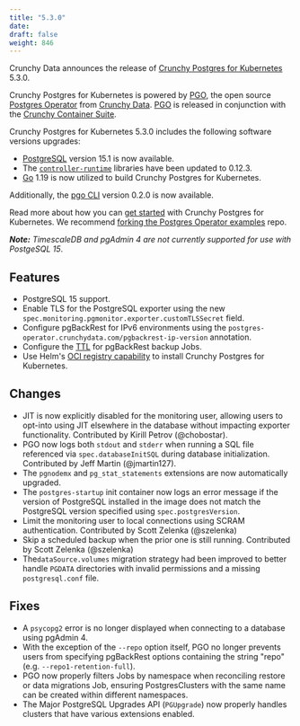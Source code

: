 ```yaml
---
title: "5.3.0"
date:
draft: false
weight: 846
---
```


Crunchy Data announces the release of [Crunchy Postgres for Kubernetes](https://www.crunchydata.com/products/crunchy-postgresql-for-kubernetes/) 5.3.0.

Crunchy Postgres for Kubernetes is powered by [PGO](https://github.com/CrunchyData/postgres-operator), the open source [Postgres Operator](https://github.com/CrunchyData/postgres-operator) from [Crunchy Data](https://www.crunchydata.com). [PGO](https://github.com/CrunchyData/postgres-operator) is released in conjunction with the [Crunchy Container Suite](https://github.com/CrunchyData/crunchy-containers).

Crunchy Postgres for Kubernetes 5.3.0 includes the following software versions upgrades:

- [PostgreSQL](https://www.postgresql.org) version 15.1 is now available.
- The [`controller-runtime`](https://github.com/kubernetes-sigs/controller-runtime) libraries have been updated to 0.12.3.
- [Go](https://go.dev/) 1.19 is now utilized to build Crunchy Postgres for Kubernetes.

Additionally, the [pgo CLI](https://access.crunchydata.com/documentation/postgres-operator-client/lates) version 0.2.0 is now available.

Read more about how you can [get started](https://access.crunchydata.com/documentation/postgres-operator/latest/quickstart/) with Crunchy Postgres for Kubernetes. We recommend [forking the Postgres Operator examples](https://github.com/CrunchyData/postgres-operator-examples/fork) repo.

_**Note:** TimescaleDB and pgAdmin 4 are not currently supported for use with PostgeSQL 15_.

## Features

- PostgreSQL 15 support.
- Enable TLS for the PostgreSQL exporter using the new `spec.monitoring.pgmonitor.exporter.customTLSSecret` field.
- Configure pgBackRest for IPv6 environments using the `postgres-operator.crunchydata.com/pgbackrest-ip-version` annotation.
- Configure the [TTL](https://kubernetes.io/docs/concepts/workloads/controllers/job/#ttl-mechanism-for-finished-jobs) for pgBackRest backup Jobs.
- Use Helm's [OCI registry capability](https://helm.sh/docs/topics/registries/) to install Crunchy Postgres for Kubernetes.

## Changes

- JIT is now explicitly disabled for the monitoring user, allowing users to opt-into using JIT elsewhere in the database without impacting exporter functionality.  Contributed by Kirill Petrov (@chobostar).
- PGO now logs both `stdout` and `stderr` when running a SQL file referenced via `spec.databaseInitSQL` during database initialization.  Contributed by Jeff Martin (@jmartin127).
- The `pgnodemx` and `pg_stat_statements` extensions are now automatically upgraded.
- The `postgres-startup` init container now logs an error message if the version of PostgreSQL installed in the image does not match the PostgreSQL version specified using `spec.postgresVersion`.
- Limit the monitoring user to local connections using SCRAM authentication. Contributed by Scott Zelenka (@szelenka)
- Skip a scheduled backup when the prior one is still running. Contributed by Scott Zelenka (@szelenka)
- The`dataSource.volumes` migration strategy had been improved to better handle `PGDATA` directories with invalid permissions and a missing `postgresql.conf` file.

## Fixes

- A `psycopg2` error is no longer displayed when connecting to a database using pgAdmin 4.
- With the exception of the `--repo` option itself, PGO no longer prevents users from specifying pgBackRest options containing the string "repo" (e.g. `--repo1-retention-full`).
- PGO now properly filters Jobs by namespace when reconciling restore or data migrations Job, ensuring PostgresClusters with the same name can be created within different namespaces.
- The Major PostgreSQL Upgrades API (`PGUpgrade`) now properly handles clusters that have various extensions enabled.
